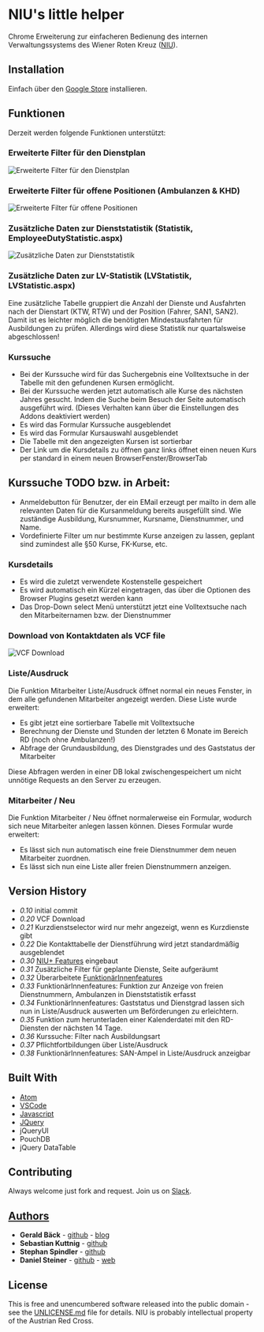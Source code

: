 # NIU's little helper
Chrome Erweiterung zur einfacheren Bedienung des internen Verwaltungssystems des Wiener Roten Kreuz ([NIU](https://niu.wrk.at/)).

## Installation
Einfach über den [Google Store](https://chrome.google.com/webstore/detail/nius-litte-helper/fdldehahkijcfpmjhgnkggopliakcknj?hl=de) installieren.

## Funktionen
Derzeit werden folgende Funktionen unterstützt:

### Erweiterte Filter für den Dienstplan
![Erweiterte Filter für den Dienstplan](screenshots/dienstplan.png)

### Erweiterte Filter für offene Positionen (Ambulanzen & KHD)
![Erweiterte Filter für offene Positionen](screenshots/offene_positionen.png)

### Zusätzliche Daten zur Dienststatistik (Statistik, EmployeeDutyStatistic.aspx)
![Zusätzliche Daten zur Dienststatistik](screenshots/mitarbeiterbezogene_dienststatistik.png)

### Zusätzliche Daten zur LV-Statistik (LVStatistik, LVStatistic.aspx)
Eine zusätzliche Tabelle gruppiert die Anzahl der Dienste und Ausfahrten nach der
Dienstart (KTW, RTW) und der Position (Fahrer, SAN1, SAN2). Damit ist es leichter möglich die
benötigten Mindestausfahrten für Ausbildungen zu prüfen. Allerdings wird diese Statistik nur
quartalsweise abgeschlossen!

### Kurssuche

* Bei der Kurssuche wird für das Suchergebnis eine Volltextsuche in der Tabelle mit den gefundenen Kursen ermöglicht.
* Bei der Kurssuche werden jetzt automatisch alle Kurse des nächsten Jahres gesucht. Indem die Suche beim Besuch der Seite automatisch ausgeführt wird. (Dieses Verhalten kann über die Einstellungen des Addons deaktiviert werden)
* Es wird das Formular Kurssuche ausgeblendet
* Es wird das Formular Kursauswahl ausgeblendet
* Die Tabelle mit den angezeigten Kursen ist sortierbar
* Der Link um die Kursdetails zu öffnen ganz links öffnet einen neuen Kurs per standard in einem neuen BrowserFenster/BrowserTab

## Kurssuche TODO bzw. in Arbeit:

* Anmeldebutton für Benutzer, der ein EMail erzeugt per mailto in dem alle relevanten Daten für die Kursanmeldung bereits ausgefüllt sind. Wie zuständige Ausbildung, Kursnummer, Kursname, Dienstnummer, und Name.
* Vordefinierte Filter um nur bestimmte Kurse anzeigen zu lassen, geplant sind zumindest alle §50 Kurse, FK-Kurse, etc.

### Kursdetails

* Es wird die zuletzt verwendete Kostenstelle gespeichert
* Es wird automatisch ein Kürzel eingetragen, das über die Optionen des Browser Plugins gesetzt werden kann
* Das Drop-Down select Menü unterstützt jetzt eine Volltextsuche nach den Mitarbeiternamen bzw. der Dienstnummer

### Download von Kontaktdaten als VCF file
![VCF Download](screenshots/vcf_download.png)

### Liste/Ausdruck
Die Funktion Mitarbeiter Liste/Ausdruck öffnet normal ein neues Fenster, in dem alle gefundenen Mitarbeiter angezeigt werden. Diese Liste wurde erweitert:

* Es gibt jetzt eine sortierbare Tabelle mit Volltextsuche
* Berechnung der Dienste und Stunden der letzten 6 Monate im Bereich RD (noch ohne Ambulanzen!)
* Abfrage der Grundausbildung, des Dienstgrades und des Gaststatus der Mitarbeiter

Diese Abfragen werden in einer DB lokal zwischengespeichert um nicht unnötige Requests an den Server zu erzeugen.

### Mitarbeiter / Neu
Die Funktion Mitarbeiter / Neu öffnet normalerweise ein Formular, wodurch sich neue Mitarbeiter anlegen lassen können. Dieses Formular wurde erweitert:

* Es lässt sich nun automatisch eine freie Dienstnummer dem neuen Mitarbeiter zuordnen.
* Es lässt sich nun eine Liste aller freien Dienstnummern anzeigen.

## Version History
+ *0.10* initial commit
+ *0.20* VCF Download
+ *0.21* Kurzdienstselector wird nur mehr angezeigt, wenn es Kurzdienste gibt
+ *0.22* Die Kontakttabelle der Dienstführung wird jetzt standardmäßig ausgeblendet
+ *0.30* [NIU+ Features](#zusätzliche-daten-zur-lv-statistik-lvstatistik-lvstatisticaspx) eingebaut
+ *0.31* Zusätzliche Filter für geplante Dienste, Seite aufgeräumt
+ *0.32* Überarbeitete [FunktionärInnenfeatures](https://github.com/geraldbaeck/NIUsLittleHelper/pull/2)
+ *0.33* FunktionärInnenfeatures: Funktion zur Anzeige von freien Dienstnummern, Ambulanzen in Dienststatistik erfasst
+ *0.34* FunktionärInnenfeatures: Gaststatus und Dienstgrad lassen sich nun in Liste/Ausdruck auswerten um Beförderungen zu erleichtern.
+ *0.35* Funktion zum herunterladen einer Kalenderdatei mit den RD-Diensten der nächsten 14 Tage.
+ *0.36* Kurssuche: Filter nach Ausbildungsart
+ *0.37* Pflichtfortbildungen über Liste/Ausdruck
+ *0.38* FunktionärInnenfeatures: SAN-Ampel in Liste/Ausdruck anzeigbar

## Built With
* [Atom](https://github.com/atom/atom)
* [VSCode](https://github.com/Microsoft/vscode)
* [Javascript](https://en.wikipedia.org/wiki/JavaScript)
* [JQuery](https://jquery.com/)
* jQueryUI
* PouchDB
* jQuery DataTable

## Contributing
Always welcome just fork and request. Join us on [Slack](https://niuslittlehelpers.slack.com/signup).

## [Authors](https://github.com/geraldbaeck/NIUsLittleHelper/graphs/contributors)
* **Gerald Bäck** - [github](https://github.com/geraldbaeck) - [blog](http://dev.baeck.at/)
* **Sebastian Kuttnig** - [github](https://github.com/dersebbel)
* **Stephan Spindler** - [github](https://github.com/spind42)
* **Daniel Steiner** - [github](https://github.com/danielsteiner) - [web](https://danielsteiner.net)


## License
This is free and unencumbered software released into the public domain - see the [UNLICENSE.md](UNLICENSE.md) file for details. NIU is probably intellectual property of the Austrian Red Cross.

